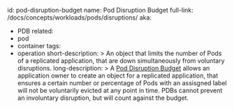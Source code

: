 id: pod-disruption-budget
name: Pod Disruption Budget
full-link: /docs/concepts/workloads/pods/disruptions/
aka:
 - PDB
related:
 - pod
 - container
tags:
 - operation
short-description: >
 An object that limits the number of Pods of a replicated application, that are down simultaneously from voluntary disruptions.
long-description: >
 A [Pod Disruption Budget](https://kubernetes.io/docs/concepts/workloads/pods/disruptions/) allows an application owner to create an object for a replicated application, that ensures a certain number or percentage of Pods with an  assisgned label will not be voluntarily evicted at any point in time. PDBs cannot prevent an involuntary disruption, but will count against the budget.
 

